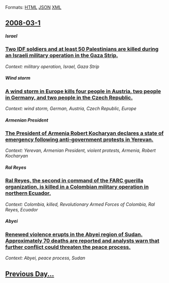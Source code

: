 
Formats: [HTML](2008/03/1/index.html)  [JSON](2008/03/1/index.json)  [XML](2008/03/1/index.xml)  

## [2008-03-1](/news/2008/03/1/index.md)

##### Israel
### [ Two IDF soldiers and at least 50 Palestinians are killed during an Israeli military operation in the Gaza Strip. ](/news/2008/03/1/two-idf-soldiers-and-at-least-50-palestinians-are-killed-during-an-israeli-military-operation-in-the-gaza-strip.md)
_Context: military operation, Israel, Gaza Strip_

##### Wind storm
### [ A wind storm in Europe kills four people in Austria, two people in Germany, and two people in the Czech Republic. ](/news/2008/03/1/a-wind-storm-in-europe-kills-four-people-in-austria-two-people-in-germany-and-two-people-in-the-czech-republic.md)
_Context: wind storm, German, Austria, Czech Republic, Europe_

##### Armenian President
### [ The President of Armenia Robert Kocharyan declares a state of emergency following anti-government protests in Yerevan. ](/news/2008/03/1/the-president-of-armenia-robert-kocharyan-declares-a-state-of-emergency-following-anti-government-protests-in-yerevan.md)
_Context: Yerevan, Armenian President, violent protests, Armenia, Robert Kocharyan_

##### Ral Reyes
### [ Ral Reyes, the second in command of the FARC guerilla organization, is killed in a Colombian military operation in northern Ecuador. ](/news/2008/03/1/raul-reyes-the-second-in-command-of-the-farc-guerilla-organization-is-killed-in-a-colombian-military-operation-in-northern-ecuador.md)
_Context: Colombia, killed, Revolutionary Armed Forces of Colombia, Ral Reyes, Ecuador_

##### Abyei
### [ Renewed violence erupts in the Abyei region of Sudan. Approximately 70 deaths are reported and analysts warn that further conflict could threaten the peace process. ](/news/2008/03/1/renewed-violence-erupts-in-the-abyei-region-of-sudan-approximately-70-deaths-are-reported-and-analysts-warn-that-further-conflict-could-th.md)
_Context: Abyei, peace process, Sudan_

## [Previous Day...](/news/2008/02/29/index.md)

